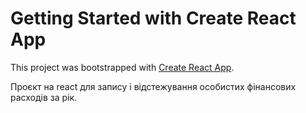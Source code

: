 # Getting Started with Create React App

This project was bootstrapped with [Create React App](https://github.com/facebook/create-react-app).

Проєкт на react для запису і відстежування особистих фінансових расходів за рік.
